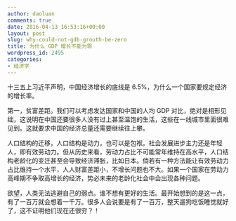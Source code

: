 ```yaml
---
author: daoluan
comments: true
date: 2016-04-13 16:53:16+00:00
layout: post
slug: why-could-not-gdb-grouth-be-zero
title: 为什么 GDP 增长不能为零
wordpress_id: 2495
categories:
- 经济学
---
```


十三五上习近平声明，中国经济增长的底线是 6.5%，为什么一个国家要规定经济的增长率。

第一，贫富差距。我们可以考虑发达国家和中国的人均 GDP 对比，绝对是相形见绌，这说明在中国还要很多人没有过上甚至温饱的生活，这些在一线城市里面很难见到。这就要求中国的经济总量还需要继续往上攀。

人口结构的迁移，人口结构是动力，也可以是包袱。社会发展进步主力还是年轻人，即有效劳动力。但从历史来看，劳动力占比不可能常年维持在高水平，人口结构老龄化的变迁甚至会导致经济滞胀，比如日本。倘若有一种方法能让有效劳动力占比维持一个水平，人人财富差距小，不增长问题也不大。如果一个国家在劳动力高峰期不争取高增长的经济，势必未来的老龄化社会中会出现各种问题。

欲望，人类无法逃避自己的弱点。谁不想有更好的生活。最开始想到的是这一点，有了一百万就会想着一千万。很多人会说要是有了一百万，整天遛狗吃饭睡觉就好了，这不证明他们现在还很穷？！
